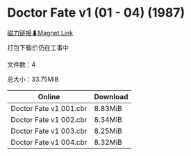 # Doctor Fate v1 (01 - 04) (1987)

[磁力链接⬇Magnet Link](magnet:?xt=urn:btih:3eba0f83b676e09032f155958a441c61ba03567c&dn=Doctor%20Fate%20v1%20%2801%20-%2004%29%20%281987%29)

打包下载📦仍在工事中

文件数：4

总大小：33.75MiB

Online | Download
--- | ---
Doctor Fate v1 001.cbr | 8.83MiB
Doctor Fate v1 002.cbr | 8.34MiB
Doctor Fate v1 003.cbr | 8.25MiB
Doctor Fate v1 004.cbr | 8.32MiB